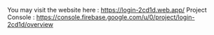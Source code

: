

You may visit the website here : https://login-2cd1d.web.app/
Project Console : https://console.firebase.google.com/u/0/project/login-2cd1d/overview
